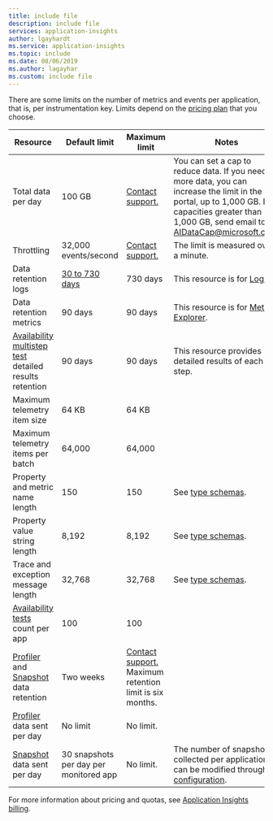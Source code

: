 ```yaml
---
title: include file
description: include file
services: application-insights
author: lgayhardt
ms.service: application-insights
ms.topic: include
ms.date: 08/06/2019
ms.author: lagayhar
ms.custom: include file
---
```


There are some limits on the number of metrics and events per application, that is, per instrumentation key. Limits depend on the [pricing plan](https://azure.microsoft.com/pricing/details/application-insights/) that you choose.

| Resource | Default limit| Maximum limit | Notes |
|---|---|---|---|
| Total data per day | 100 GB | [Contact support.](https://azure.microsoft.com/support/options/) | You can set a cap to reduce data. If you need more data, you can increase the limit in the portal, up to 1,000 GB. For capacities greater than 1,000 GB, send email to AIDataCap@microsoft.com.
| Throttling | 32,000 events/second | [Contact support.](https://azure.microsoft.com/support/options/) | The limit is measured over a minute.
| Data retention logs | [30 to 730 days](../articles/azure-monitor/logs/data-retention-archive.md) | 730 days | This resource is for [Logs](../articles/azure-monitor/logs/log-query-overview.md).
| Data retention metrics | 90 days | 90 days | This resource is for [Metrics Explorer](../articles/azure-monitor/essentials/metrics-charts.md).
| [Availability multistep test](/previous-versions/azure/azure-monitor/app/availability-multistep) detailed results retention | 90 days | 90 days | This resource provides detailed results of each step.
| Maximum telemetry item size | 64 KB | 64 KB | |
| Maximum telemetry items per batch | 64,000 | 64,000 | |
| Property and metric name length | 150 | 150 | See [type schemas](../articles/azure-monitor/app/data-model.md).
| Property value string length | 8,192 | 8,192 | See [type schemas](../articles/azure-monitor/app/data-model.md).
| Trace and exception message length | 32,768 | 32,768 | See [type schemas](../articles/azure-monitor/app/data-model.md).
| [Availability tests](/previous-versions/azure/azure-monitor/app/monitor-web-app-availability) count per app | 100 | 100 | |
| [Profiler](../articles/azure-monitor/app/profiler.md) and [Snapshot](../articles/azure-monitor/app/snapshot-debugger.md) data retention | Two weeks | [Contact support.](https://azure.microsoft.com/support/options/) Maximum retention limit is six months. | |
| [Profiler](../articles/azure-monitor/app/profiler.md) data sent per day | No limit | No limit. | |
| [Snapshot](../articles/azure-monitor/app/snapshot-debugger.md) data sent per day | 30 snapshots per day per monitored app | No limit. | The number of snapshots collected per application can be modified through [configuration](../articles/azure-monitor/app/snapshot-debugger-vm.md). |

For more information about pricing and quotas, see [Application Insights billing](../articles/azure-monitor/logs/cost-logs.md#application-insights-billing).
